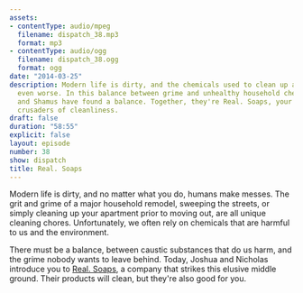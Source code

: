 ```yaml
---
assets:
- contentType: audio/mpeg
  filename: dispatch_38.mp3
  format: mp3
- contentType: audio/ogg
  filename: dispatch_38.ogg
  format: ogg
date: "2014-03-25"
description: Modern life is dirty, and the chemicals used to clean up after it are
  even worse. In this balance between grime and unhealthy household chemicals, Jason
  and Shamus have found a balance. Together, they're Real. Soaps, your neighborhood
  crusaders of cleanliness.
draft: false
duration: "58:55"
explicit: false
layout: episode
number: 38
show: dispatch
title: Real. Soaps
---
```

Modern life is dirty, and no matter what you do, humans make messes. The grit and grime of a major household remodel, sweeping the streets, or simply cleaning up your apartment prior to moving out, are all unique cleaning chores. Unfortunately, we often rely on chemicals that are harmful to us and the environment.

There must be a balance, between caustic substances that do us harm, and the grime nobody wants to leave behind. Today, Joshua and Nicholas introduce you to [Real. Soaps](http://www.etsy.com/shop/realsoaps), a company that strikes this elusive middle ground. Their products will clean, but they're also good for you.